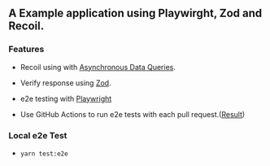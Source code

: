 ## A Example application using Playwirght, Zod and Recoil.

### Features

- Recoil using with [Asynchronous Data Queries](https://recoiljs.org/docs/guides/asynchronous-data-queries).

- Verify response using [Zod](https://github.com/colinhacks/zod).

- e2e testing with [Playwright](https://playwright.dev/)

- Use GitHub Actions to run e2e tests with each pull request.([Result](https://github.com/nu0ma/example-recoil-nextjs/pull/1))

### Local e2e Test

- `yarn test:e2e`
